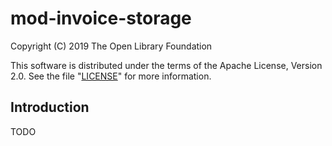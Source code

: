 # mod-invoice-storage

Copyright (C) 2019 The Open Library Foundation

This software is distributed under the terms of the Apache License,
Version 2.0. See the file "[LICENSE](LICENSE)" for more information.

## Introduction

TODO

